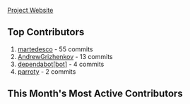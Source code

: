 [Project Website](https://andrewgrizhenkov.github.io/hackathon-24/)


## Top Contributors

1. [martedesco](https://github.com/martedesco) - 55 commits
2. [AndrewGrizhenkov](https://github.com/AndrewGrizhenkov) - 13 commits
3. [dependabot[bot]](https://github.com/dependabot[bot]) - 4 commits
4. [parroty](https://github.com/parroty) - 2 commits
## This Month's Most Active Contributors



